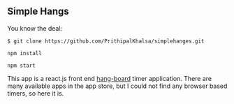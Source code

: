 ## Simple Hangs


You know the deal:

`$ git clone https://github.com/PrithipalKhalsa/simplehanges.git`

`npm install`

`npm start`

This app is a react.js front end [hang-board](https://www.rei.com/blog/climb/hangboard-training-101) timer application. There are many available apps in the app store, but I could not find any browser based timers, so here it is.
